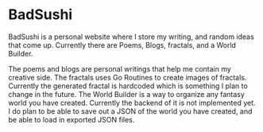# BadSushi
BadSushi is a personal website where I store my writing, and random ideas that come up. Currently there are Poems, Blogs, fractals, and a World Builder.

The poems and blogs are personal writings that help me contain my creative side.
The fractals uses Go Routines to create images of fractals. Currently the generated fractal is hardcoded which is something I plan to change in the future.
The World Builder is a way to organize any fantasy world you have created. Currently the backend of it is not implemented yet. I do plan to be able to save out a JSON of the world you have created, and be able to load in exported JSON files.
